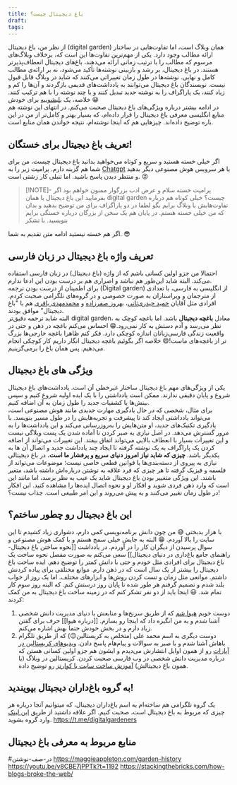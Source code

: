 ```yaml
---
title: باغ دیجیتال چیست؟
draft: 
tags:
---
```

از نظر من، باغ دیجیتال (digital garden) همان وبلاگ است، اما تفاوت‌هایی در ساختار ارائه مطالب وجود دارد.
یکی از مهم‌ترین تفاوت‌ها این است که، برخلاف وبلاگ‌های مرسوم که مطالب را با ترتیب زمانی ارائه می‌دهند، باغ‌های دیجیتال انعطاف‌پذیرتر هستند.
در باغ دیجیتال، بر رشد و بازبینی نوشته‌ها تأکید می‌شود، نه بر ارائه‌ی مطالب کامل و نهایی. نوشته‌ها در طول زمان تغییراتی می‌کنند که شاید در وبلاگ قابل قبول نیست.
نویسندگان باغ دیجیتال می‌توانند به یادداشت‌های قدیمی بازگردند و آن‌ها را کم و زیاد کنند، یک پاراگراف را به نوشته جدید تبدیل کنند و یا چند نوشته را با هم ترکیب کنند. خلاصه، یک [بلبشوییه](https://abadis.ir/fatofa/%D8%A8%D9%84%D8%A8%D8%B4%D9%88/) برای خودش 😀  
در ادامه بیشتر درباره ویژگی‌های باغ دیجیتال صحبت می‌کنم. در انتهای این نوشته هم منابع انگلیسی معرفی باغ دیجیتال را قرار داده‌ام، که بسیار بهتر و کامل‌تر از من در این باره توضیح داده‌اند. چیزهایی هم که اینجا نوشته‌ام، نتیجه خواندن همان منابع است. 
## تعریف باغ دیجیتال برای خستگان!
اگر خیلی خسته هستید و سریع و کوتاه می‌خواهید بدانید باغ دیجیتال چیست، من برای شما هم گزینه دارم.
پرامپت زیر را به [Chatgpt](https://chatgpt.com/) یا هر سرویس هوش مصنوعی دیگر بدهید و منتظر دیدن پاسخ باشید. اما تنبلی کار زشتی است. 😜
> [!NOTE]- پرامپت خسته
> سلام و عرض ادب 
بزرگوار ممنون خواهم بود اگر بفرمایید این باغ دیجیتال یا همان digital garden چیست؟
خیلی کوتاه هم درباره تفاوت‌هایش با وبلاگ برایم بگو
لطفا در دو پاراگراف برای من توضیح بدهید و بدان که من خیلی خسته هستم.
در پایان هم یک سخن از بزرگان درباره خستگی برایم بنویسید. با تشکر

اگر هم خسته نیستید ادامه متن تقدیم به شما. 😎
## تعریف واژه باغ دیجیتال در زبان فارسی
احتمالا من جزو اولین کسانی باشم که از واژه (باغ دیجیتال) در زبان فارسی استفاده می‌کند. البته شاید این‌طور هم نباشد و اصراری هم بر درست بودن این ادعا ندارم.  
برای اطمینان از درست بودن ترجمه (Digital garden) از انگلیسی به فارسی، با تعدادی از مترجمان و ویراستاران به صورت خصوصی و در گروه‌های تلگرامی صحبت کردم. افرادی مثل آقایان [حمید حیدری‌ثانی](https://heydarisani.ir/)، [بهروز صفرزاده](https://fa.wikipedia.org/wiki/%D8%A8%D9%87%D8%B1%D9%88%D8%B2_%D8%B5%D9%81%D8%B1%D8%B2%D8%A7%D8%AF%D9%87) و [محمدمهدی باقری](https://virastaran.net/author/bagheri/) هم با "باغ دیجیتال" موافق بودند.  
البته شاید ترجمه دقیق‌تر digital garden، معادل **باغچه دیجیتال** باشد. اما باغچه کوچک به نظر می‌رسد و آدم دستش به کار نمی‌رود.😁 احساس می‌کنم باغچه در ذهن و حتی در واقعیت زندگی فارسی‌زبانان اندازه کوچکی دارد. فکر کنم ظاهرا باغچه خارجی‌ها بزرگ تر از باغچه‌های ماست!😄 خلاصه اگر بگوئیم باغچه دیجیتال انگار داریم کار کوچکی انجام می‌دهیم. پس همان باغ را برمی‌گزینیم. 
## ویژگی های باغ دیجیتال
یکی از ویژگی‌های مهم باغ دیجیتال ساختار غیرخطی آن است. یادداشت‌های باغ دیجیتال شروع و پایان دقیقی ندارند. ممکن است یادداشتی را با یک ایده اولیه شروع کنیم و سپس بینش‌ها یا کشفیات جدید را طول زمان به آن اضافه کنیم.  
برای مثال، شخصی که در حال یادگیری مهارت جدیدی مانند هوش مصنوعی است، می‌تواند یادداشتی ایجاد کند تا پیشرفت و تجربه‌هایش را در طول مسیر بنویسد. با یادگیری تکنیک‌های جدید، او متن‌هایش را به‌روزرسانی می‌کند و این یادداشت‌ها را به مرور گسترش می‌دهد.
در اصل نیازی به صبر کردن تا آماده شدن یک پست وبلاگی نیست و این تغییرات بسیار با انعطاف بالایی می‌تواند اتفاق بیفتد. این تغییرات می‌تواند از اضافه کردن یک پاراگراف به یک نوشته گرفته تا ایجاد چند یادداشت جدید و اتصال آن ها به یکدیگر باشد. **چیزی که شاید نیاز امروز دنیای سریع و پرفشار ما است.**
در باغ دیجیتالی نیازی به پیروی از دسته‌بندی‌ها یا قوانین قطعی خاصی نیست؛ موضوعات می‌تواند از فلسفه و فیزیک گرفته تا هر چیزی که فرد علاقه به نوشتن درباره‌اش داشته باشد، متغیر باشند. 
این ویژگی متغییر بودن باغ دیجیتال شاید یک عیب به نظر برسد، اما مانند این است که وارد ذهن فردی شوید و افکار او و نحوه اتصال ایده‌ها را مشاهده کنید. این افکار در طول زمان تغییر می‌کنند و به پیش می‌روند و این امر طبیعی است. جذاب نیست؟!
## این باغ دیجیتال رو چطور ساختم؟
با هزار بدبختی 😅
من چون دانش برنامه‌نویسی کمی دارم، دشواری زیاد کشیدم تا این سایت را بالا آوردم. 😁 البته به جایش خیلی سمج هستم و با کمک هوش مصنوعی و سوال پرسیدن از دیگران کار را در آوردم.
در یادداشت [[نحوه ساختن باغ دیجیتال-راهنمای جامع باغ‌داری در دنیای دیجیتال]] سعی می‌کنم به صورت مفصل نحوه ساخت یک باغ دیجیتال برای افرادی مثل خودم و حتی با دانش کمتر را توضیح دهم. 
ایده ساخت باغ دیجیتال را بیشتر از یک سال است که در ذهن دارم. موانع مختلفی برای پیاده کردنش داشتم. موانعی مثل زمان و تست کردن روش‌ها و ابزارهای مختلف. اما یک روز از خواب بلند شدم و تصمیم گرفتم هر طور شده تا پایان روز درستش کنم. که البته روز سوم کار تمام شد. 😃
اینجا باید از دو نفر تشکر کنم که در زمینه ساخت باغ دیجیتال به من کمک کردند: 
1. دوست خوبم [هیوا شم](https://motamem.org/profile/313/) که از طریق سرنخ‌ها و منابعش با دنیای مدیریت دانش شخصی آشنا شدم و به من انگیزه داد که اینجا رو بسازم. [[درباره هیوا]] حرف برای گفتن زیاد دارم و در بخش خودش حتما بهش اشاره می‌کنم.
2. دوست دیگری به اسم محمد‌ علی (متخلص به کریستالین😉) که از طریق تلگرام باهاش آشنا شدم و با صبر به سوالات و پیام‌هام پاسخ دادن. [ویدیوهای کریستالین در آپارات](https://www.aparat.com/Crystalline) رو از همون اوایل انتشارش می‌دیدم و ایشون هم جزو اولین کسانی هستن که درباره مدیریت دانش شخصی در وب فارسی صحبت کردن. کریستالین در وبلاگ (یا همون باغ دیجیتالش) [آموزش ساخت سایت با کوارتز](https://blog.eledah.ir/projects/pkm/%D8%A7%D8%B2-%DB%8C%D8%A7%D8%AF%D8%AF%D8%A7%D8%B4%D8%AA-%D8%A8%D9%87-%D8%B3%D8%A7%DB%8C%D8%AA-%D8%A8%D8%A7-%DA%A9%D9%88%D8%A7%D8%B1%D8%AA%D8%B2#%DB%B4-%DA%AF%D8%B0%D8%A7%D8%B4%D8%AA%D9%86-%D9%85%D8%AD%D8%AA%D9%88%D8%A7-%D8%B1%D9%88%DB%8C-%DA%A9%D9%88%D8%A7%D8%B1%D8%AA%D8%B2-%D9%88-%D9%81%D8%A7%D8%B1%D8%B3%DB%8C%D8%B3%D8%A7%D8%B2%DB%8C) رو توضیح داده.
## به گروه باغ‌داران دیجیتال بپویندید!
یک گروه تلگرامی هم ساخته‌ام به اسم باغ‌داران دیجیتال، که میتوانیم آنجا درباره هر چیزی که مربوط به باغ دیجیتال است، صحبت کنیم. اگر علاقه داشتید از طریق [این لینک](https://t.me/digitalgardeners) وارد گروه بشوید.
https://t.me/digitalgardeners
## منابع مربوط به معرفی باغ دیجیتال
#در-صف-نوشتن
https://maggieappleton.com/garden-history
https://youtu.be/v8CBE7jPPTk?t=1192
https://stackingthebricks.com/how-blogs-broke-the-web/